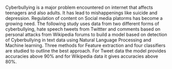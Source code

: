Cyberbullying is a major problem encountered on internet that affects teenagers and also adults. It has lead to mishappenings like suicide and depression. Regulation of content on Social media platorms has become a growing need. The following study uses data from two different forms of cyberbullying, hate speech tweets from Twittter and comments based on personal attacks from Wikipedia forums to build a model based on detection of Cyberbullying in text data using Natural Language Processing and Machine learning. Three methods for Feature extraction and four classifiers are studied to outline the best approach. For Tweet data the model provides accuracies above 90% and for Wikipedia data it gives accuracies above 80%.
